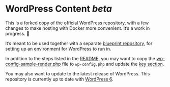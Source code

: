 # WordPress Content _beta_

This is a forked copy of the official WordPress repository, with a few changes to make hosting with Docker more convenient. It’s a work in progress. 🚧

It’s meant to be used together with a separate [blueprint repository](https://github.com/jimthoburn/wordpress-blueprint), for setting up an environment for WordPress to run in.

In addition to the steps listed in the [README](https://github.com/jimthoburn/wordpress-blueprint/blob/main/README.md), you may want to copy the [wp-config-sample-render.php](https://github.com/jimthoburn/wordpress-content-example/blob/main/html/wp-config-sample-render.php) file to `wp-config.php` and update the [key section](https://github.com/jimthoburn/wordpress-content-example/blob/main/html/wp-config-sample-render.php#L64-L71).

You may also want to update to the latest release of WordPress. This repository is currently up to date with [WordPress 6](https://github.com/WordPress/WordPress/tree/eeeaeb98bcb33f475573e8e7afa934b0b30ce215).

